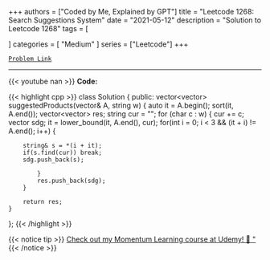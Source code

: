 
+++
authors = ["Coded by Me, Explained by GPT"]
title = "Leetcode 1268: Search Suggestions System"
date = "2021-05-12"
description = "Solution to Leetcode 1268"
tags = [
    
]
categories = [
    "Medium"
]
series = ["Leetcode"]
+++



[`Problem Link`](https://leetcode.com/problems/search-suggestions-system/description/)

---
{{< youtube nan >}}
**Code:**

{{< highlight cpp >}}
class Solution {
public:
    vector<vector<string>> suggestedProducts(vector<string>& A, string w) {
        auto it = A.begin();
        sort(it, A.end());
        vector<vector<string>> res;
        string cur = "";
        for (char c : w) {
            cur += c;
            vector<string> sdg;
            it = lower_bound(it, A.end(), cur);
for(int i = 0; i < 3 && (it + i) != A.end(); i++) {
                
        string& s = *(i + it);
        if(s.find(cur)) break;
        sdg.push_back(s);
                
            }
            res.push_back(sdg);
        }
        
        return res;
    }
};
{{< /highlight >}}



{{< notice tip >}}
[Check out my Momentum Learning course at Udemy! 🚀 "](https://www.udemy.com/course/blind-75-the-data-structures-and-algorithms-essentials/)
{{< /notice >}}

